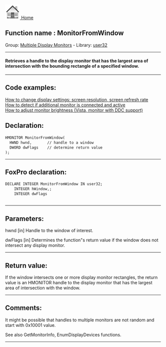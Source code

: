 [<img src="../../images/home.png"> Home ](https://github.com/VFPX/Win32API)  

## Function name : MonitorFromWindow
Group: [Multiple Display Monitors](../../functions_group.md#Multiple_Display_Monitors)  -  Library: [user32](../../../libraries.md#user32)  
***  


#### Retrieves a handle to the display monitor that has the largest area of intersection with the bounding rectangle of a specified window.

***  


## Code examples:
[How to change display settings: screen resolution, screen refresh rate](../../samples/sample_374.md)  
[How to detect if additional monitor is connected and active](../../samples/sample_542.md)  
[How to adjust monitor brightness (Vista, monitor with DDC support)](../../samples/sample_543.md)  

## Declaration:
```foxpro  
HMONITOR MonitorFromWindow(
  HWND hwnd,       // handle to a window
  DWORD dwFlags    // determine return value
);  
```  
***  


## FoxPro declaration:
```foxpro  
DECLARE INTEGER MonitorFromWindow IN user32;
	INTEGER hWindow,;
	INTEGER dwFlags
  
```  
***  


## Parameters:
hwnd 
[in] Handle to the window of interest. 

dwFlags 
[in] Determines the function"s return value if the window does not intersect any display monitor.   
***  


## Return value:
If the window intersects one or more display monitor rectangles, the return value is an HMONITOR handle to the display monitor that has the largest area of intersection with the window.  
***  


## Comments:
It might be possible that handles to multiple monitors are not random and start with 0x10001 value.  
  
See also GetMonitorInfo, EnumDisplayDevices functions.  
  
***  

